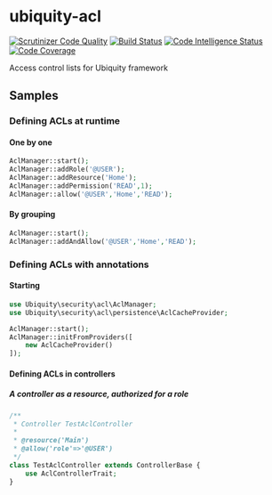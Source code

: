 # ubiquity-acl
[![Scrutinizer Code Quality](https://scrutinizer-ci.com/g/phpMv/ubiquity-acl/badges/quality-score.png?b=main)](https://scrutinizer-ci.com/g/phpMv/ubiquity-acl/?branch=main)
[![Build Status](https://scrutinizer-ci.com/g/phpMv/ubiquity-acl/badges/build.png?b=main)](https://scrutinizer-ci.com/g/phpMv/ubiquity-acl/build-status/main)
[![Code Intelligence Status](https://scrutinizer-ci.com/g/phpMv/ubiquity-acl/badges/code-intelligence.svg?b=main)](https://scrutinizer-ci.com/code-intelligence)
[![Code Coverage](https://scrutinizer-ci.com/g/phpMv/ubiquity-acl/badges/coverage.png?b=main)](https://scrutinizer-ci.com/g/phpMv/ubiquity-acl/?branch=main)

Access control lists for Ubiquity framework

## Samples

### Defining ACLs at runtime
#### One by one
```php
AclManager::start();
AclManager::addRole('@USER');
AclManager::addResource('Home');
AclManager::addPermission('READ',1);
AclManager::allow('@USER','Home','READ');
```
#### By grouping
```php
AclManager::start();
AclManager::addAndAllow('@USER','Home','READ');
```
### Defining ACLs with annotations
#### Starting
```php
use Ubiquity\security\acl\AclManager;
use Ubiquity\security\acl\persistence\AclCacheProvider;

AclManager::start();
AclManager::initFromProviders([
	new AclCacheProvider()
]);
```

#### Defining ACLs in controllers

##### A controller as a resource, authorized for a role
```php
/**
 * Controller TestAclController
 *
 * @resource('Main')
 * @allow('role'=>'@USER')
 */
class TestAclController extends ControllerBase {
	use AclControllerTrait;
}
```
